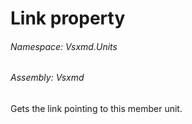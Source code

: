 <a name='P-Vsxmd-Units-MemberName-Link'></a>
# Link property

###### Namespace:  Vsxmd.Units

###### Assembly:  Vsxmd

Gets the link pointing to this member unit.
